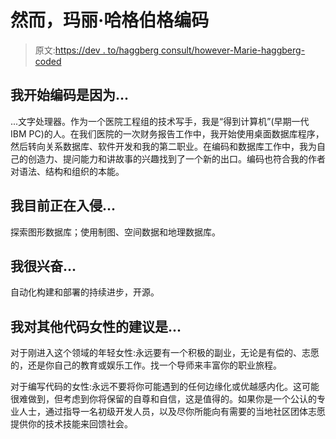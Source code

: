 # 然而，玛丽·哈格伯格编码

> 原文:[https://dev . to/haggberg consult/however-Marie-haggberg-coded](https://dev.to/haggbergconsult/nevertheless-marie-haggberg-coded)

## [](#i-began-coding-because)我开始编码是因为...

...文字处理器。作为一个医院工程组的技术写手，我是“得到计算机”(早期一代 IBM PC)的人。在我们医院的一次财务报告工作中，我开始使用桌面数据库程序，然后转向关系数据库、软件开发和我的第二职业。在编码和数据库工作中，我为自己的创造力、提问能力和讲故事的兴趣找到了一个新的出口。编码也符合我的作者对语法、结构和组织的本能。

## [](#im-currently-hacking-on)我目前正在入侵...

探索图形数据库；使用制图、空间数据和地理数据库。

## [](#im-excited-about)我很兴奋...

自动化构建和部署的持续进步，开源。

## [](#my-advice-for-other-women-who-code-is)我对其他代码女性的建议是...

对于刚进入这个领域的年轻女性:永远要有一个积极的副业，无论是有偿的、志愿的，还是你自己的教育或娱乐工作。找一个导师来丰富你的职业旅程。

对于编写代码的女性:永远不要将你可能遇到的任何边缘化或优越感内化。这可能很难做到，但考虑到你将保留的自尊和自信，这是值得的。如果你是一个公认的专业人士，通过指导一名初级开发人员，以及尽你所能向有需要的当地社区团体志愿提供你的技术技能来回馈社会。